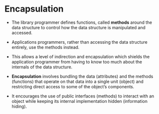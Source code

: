 # Encapsulation

- The library programmer defines functions, called **methods** around the data structure to control how the data structure is manipulated and accessed.
- Applications programmers, rather than accessing the data structure entirely, use the methods instead.
- This allows a level of indirection and encapsulation which shields the application programmer from having to know too much about the internals of the data structure.

- **Encapsulation** involves bundling the data (attributes) and the methods (functions) that operate on that data into a single unit (object) and restricting direct access to some of the object’s components.
- It encourages the use of public interfaces (methods) to interact with an object while keeping its internal implementation hidden (information hiding).